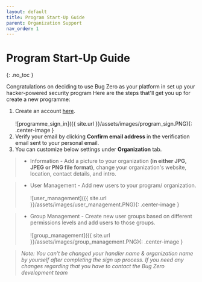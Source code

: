 ```yaml
---
layout: default
title: Program Start-Up Guide
parent: Organization Support
nav_order: 1
---
```

<style>
.center-image
{
    margin: 0 auto;
    display: block;
    border: 1px solid #a075d1;
}
</style>

# Program Start-Up Guide
{: .no_toc }

Congratulations on deciding to use Bug Zero as your platform in set up your hacker-powered security program 
Here are the steps that'll get you up for create a new programme:


1. Create an account [here](https://bugzero.io/signup). <br><br>![programme_sign_in]({{ site.url }}/assets/images/program_sign.PNG){: .center-image }<br>
1. Verify your email by clicking **Confirm email address** in the verification email sent to your personal email. <br>  
1. You can customize below settings under **Organization** tab.

>- Information - Add a picture to your organization **(in either JPG, JPEG or PNG file format)**, change your organization's website, location, contact details, and  intro.

>- User Management - Add new users to your program/ organization.<br><br>
![user_management]({{ site.url }}/assets/images/user_management.PNG){: .center-image }<br>

>- Group Management - Create new user groups based on different permissions levels and add users to those groups.<br><br>
![group_management]({{ site.url }}/assets/images/group_management.PNG){: .center-image }<br>

><i>Note: You can’t be changed your handler name & organization name by yourself after completing the sign up process. If you need any changes regarding that you have to contact the Bug Zero development team</i>
